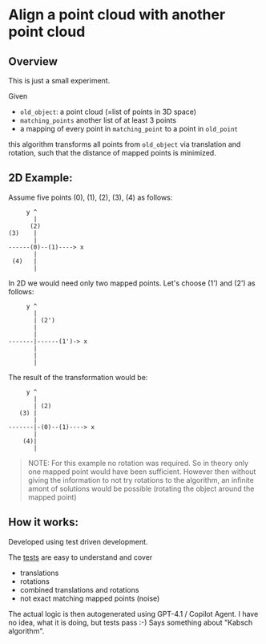 # Align a point cloud with another point cloud

## Overview
This is just a small experiment.

Given

- `old_object`: a point cloud (=list of points in 3D space)
- `matching_points` another list of at least 3 points
- a mapping of every point in `matching_point` to a point in `old_point`

this algorithm transforms all points from `old_object` via translation and rotation, such that the distance of mapped points is minimized.


## 2D Example:
Assume five points (0), (1), (2), (3), (4) as follows:
```    
     y ^
       |
      (2)
(3)    |
       |
------(0)--(1)----> x
       |
 (4)   |
       |
```
In 2D we would need only two mapped points. Let's choose (1') and (2') as follows:

```    
     y ^
       |
       | (2')
       |
       |
-------|------(1')-> x
       |
       |
       |
```

The result of the transformation would be:

```    
     y ^
       |
       | (2)
   (3) |
       |
-------|-(0)--(1)----> x
       |
    (4)|
       |
```

> NOTE: For this example no rotation was required. So in theory only one mapped point would have been sufficient. However then without giving the information to not try rotations to the algorithm, an infinite amont of solutions would be possible (rotating the object around the mapped point)

## How it works:
Developed using test driven development.

The [tests](test_transform.py) are easy to understand and cover
- translations
- rotations
- combined translations and rotations
- not exact matching mapped points (noise)

The actual logic is then autogenerated using GPT-4.1 / Copilot Agent. I have no idea, what it is doing, but tests pass :-) Says something about "Kabsch algorithm".
